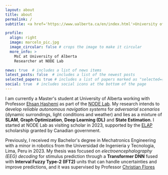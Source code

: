 ```yaml
---
layout: about
title: about
permalink: /
subtitle: <a href='https://www.ualberta.ca/en/index.html'>University of Alberta</a>

profile:
  align: right
  image: marcelo_pic.jpg
  image_circular: false # crops the image to make it circular
  more_info: >
    MsC at University of Alberta 
    Researcher at NODE Lab 

news: true  # includes a list of news items
latest_posts: false  # includes a list of the newest posts
selected_papers: true # includes a list of papers marked as "selected={true}"
social: true  # includes social icons at the bottom of the page
---
```


I am currently a Master's student at University of Alberta working with Professor [Ehsan Hashemi](https://sites.google.com/ualberta.ca/networked-optimization-diagnos/about-us) as part of the [NODE Lab](https://sites.google.com/view/ehsan-hashemi-uwaterloo/home). My research intends to develop *reliable autonomous navigation systems* for *adversarial scenarios* (dynamic surrondings, light conditions and weather) and lies as a mixture of **SLAM**, **Graph Optimization**, **Deep Learning (DL)** and **State Estimation**. I started at NODE Lab as visiting scholar in 2023, supported by the [ELAP](https://www.educanada.ca/scholarships-bourses/can/institutions/elap-pfla.aspx?lang=eng) scholarship granted by Canadian government. 

Previously, I received my Bachelor's degree in Mechatronics Engineering with a minor in robotics from the Universidad de Ingenieria y Tecnologia, Lima, Peru in 2023. My thesis was focused on *electroencephalography (EEG) decoding* for stimulus prediction through a **Transformer DNN** fused with **Interval Fuzzy Type-2 (IFT2)** units that can handle uncertainties and improve predictions, and it was supervised by Professor [Christian Flores](https://scholar.google.com/citations?user=kHwwJn4AAAAJ&hl=pt-BR)